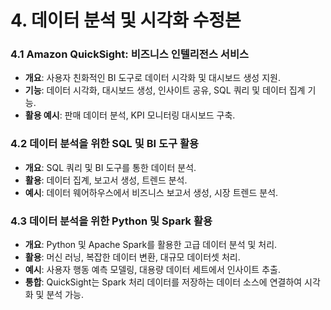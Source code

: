 # 4. 데이터 분석 및 시각화 수정본

### 4.1 Amazon QuickSight: 비즈니스 인텔리전스 서비스
- **개요**: 사용자 친화적인 BI 도구로 데이터 시각화 및 대시보드 생성 지원.
- **기능**: 데이터 시각화, 대시보드 생성, 인사이트 공유, SQL 쿼리 및 데이터 집계 기능.
- **활용 예시**: 판매 데이터 분석, KPI 모니터링 대시보드 구축.

### 4.2 데이터 분석을 위한 SQL 및 BI 도구 활용
- **개요**: SQL 쿼리 및 BI 도구를 통한 데이터 분석.
- **활용**: 데이터 집계, 보고서 생성, 트렌드 분석.
- **예시**: 데이터 웨어하우스에서 비즈니스 보고서 생성, 시장 트렌드 분석.

### 4.3 데이터 분석을 위한 Python 및 Spark 활용
- **개요**: Python 및 Apache Spark를 활용한 고급 데이터 분석 및 처리.
- **활용**: 머신 러닝, 복잡한 데이터 변환, 대규모 데이터셋 처리.
- **예시**: 사용자 행동 예측 모델링, 대용량 데이터 세트에서 인사이트 추출.
- **통합**: QuickSight는 Spark 처리 데이터를 저장하는 데이터 소스에 연결하여 시각화 및 분석 가능.